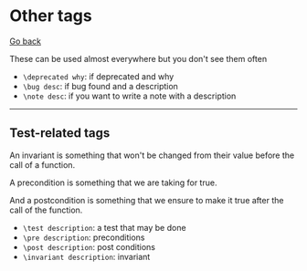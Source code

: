 # Other tags

[Go back](../c.md)

These can be used almost everywhere but you don't see them often

* ``\deprecated why``: if deprecated and why
* ``\bug desc``: if bug found and a description
* ``\note desc``: if you want to write a note with a description

<hr class="sr">

## Test-related tags

An invariant is something that won't be changed from their value before the call of a function.

A precondition is something that we are taking for true.

And a postcondition is something that we ensure to make it true after the call of the function.

* ``\test description``: a test that may be done
* ``\pre description``: preconditions
* ``\post description``: post conditions
* ``\invariant description``: invariant